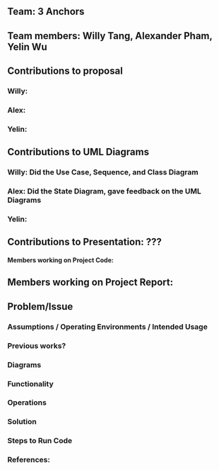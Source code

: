 ## Team: 3 Anchors
## Team members: Willy Tang, Alexander Pham, Yelin Wu
## Contributions to proposal
### Willy: 
### Alex: 
### Yelin: 
## Contributions to UML Diagrams
### Willy: Did the Use Case, Sequence, and Class Diagram
### Alex: Did the State Diagram, gave feedback on the UML Diagrams
### Yelin: 
## Contributions to Presentation: ???
#### Members working on Project Code:
## Members working on Project Report:
## Problem/Issue
### Assumptions / Operating Environments / Intended Usage
### Previous works?
### Diagrams
### Functionality
### Operations
### Solution
### Steps to Run Code
### References:


